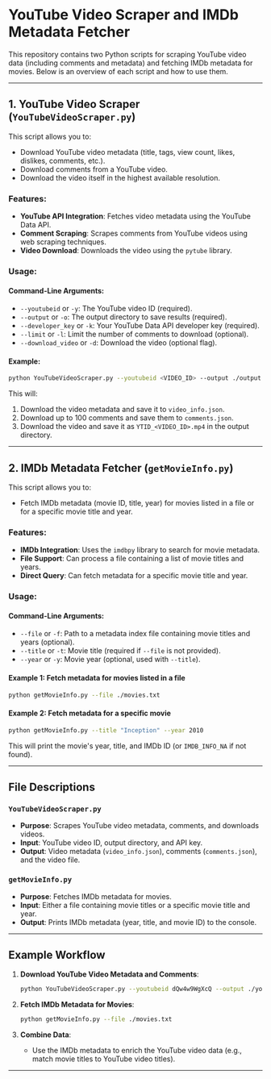 # YouTube Video Scraper and IMDb Metadata Fetcher

This repository contains two Python scripts for scraping YouTube video data (including comments and metadata) and fetching IMDb metadata for movies. Below is an overview of each script and how to use them.

---

## 1. **YouTube Video Scraper (`YouTubeVideoScraper.py`)**

This script allows you to:
- Download YouTube video metadata (title, tags, view count, likes, dislikes, comments, etc.).
- Download comments from a YouTube video.
- Download the video itself in the highest available resolution.

### Features:
- **YouTube API Integration**: Fetches video metadata using the YouTube Data API.
- **Comment Scraping**: Scrapes comments from YouTube videos using web scraping techniques.
- **Video Download**: Downloads the video using the `pytube` library.

### Usage:

#### Command-Line Arguments:
- `--youtubeid` or `-y`: The YouTube video ID (required).
- `--output` or `-o`: The output directory to save results (required).
- `--developer_key` or `-k`: Your YouTube Data API developer key (required).
- `--limit` or `-l`: Limit the number of comments to download (optional).
- `--download_video` or `-d`: Download the video (optional flag).

#### Example:
```bash
python YouTubeVideoScraper.py --youtubeid <VIDEO_ID> --output ./output --developer_key <API_KEY> --limit 100 --download_video
```

This will:
1. Download the video metadata and save it to `video_info.json`.
2. Download up to 100 comments and save them to `comments.json`.
3. Download the video and save it as `YTID_<VIDEO_ID>.mp4` in the output directory.

---

## 2. **IMDb Metadata Fetcher (`getMovieInfo.py`)**

This script allows you to:
- Fetch IMDb metadata (movie ID, title, year) for movies listed in a file or for a specific movie title and year.

### Features:
- **IMDb Integration**: Uses the `imdbpy` library to search for movie metadata.
- **File Support**: Can process a file containing a list of movie titles and years.
- **Direct Query**: Can fetch metadata for a specific movie title and year.

### Usage:

#### Command-Line Arguments:
- `--file` or `-f`: Path to a metadata index file containing movie titles and years (optional).
- `--title` or `-t`: Movie title (required if `--file` is not provided).
- `--year` or `-y`: Movie year (optional, used with `--title`).

#### Example 1: Fetch metadata for movies listed in a file
```bash
python getMovieInfo.py --file ./movies.txt
```

#### Example 2: Fetch metadata for a specific movie
```bash
python getMovieInfo.py --title "Inception" --year 2010
```

This will print the movie's year, title, and IMDb ID (or `IMDB_INFO_NA` if not found).

---

## File Descriptions

### `YouTubeVideoScraper.py`
- **Purpose**: Scrapes YouTube video metadata, comments, and downloads videos.
- **Input**: YouTube video ID, output directory, and API key.
- **Output**: Video metadata (`video_info.json`), comments (`comments.json`), and the video file.

### `getMovieInfo.py`
- **Purpose**: Fetches IMDb metadata for movies.
- **Input**: Either a file containing movie titles or a specific movie title and year.
- **Output**: Prints IMDb metadata (year, title, and movie ID) to the console.

---

## Example Workflow

1. **Download YouTube Video Metadata and Comments**:
   ```bash
   python YouTubeVideoScraper.py --youtubeid dQw4w9WgXcQ --output ./youtube_data --developer_key <API_KEY> --limit 50
   ```

2. **Fetch IMDb Metadata for Movies**:
   ```bash
   python getMovieInfo.py --file ./movies.txt
   ```

3. **Combine Data**:
   - Use the IMDb metadata to enrich the YouTube video data (e.g., match movie titles to YouTube video titles).

---